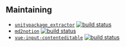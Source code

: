 

## Maintaining

* [`unitypackage_extractor`](https://github.com/Cobertos/unitypackage_extractor) <a href="https://github.com/Cobertos/unitypackage_extractor/actions" target="_blank"><img alt="build status" src="https://github.com/Cobertos/unitypackage_extractor/workflows/Package%20Tests/badge.svg"></a>
* [`md2notion`](https://github.com/Cobertos/md2notion) <a href="https://github.com/Cobertos/md2notion/actions" target="_blank"><img alt="build status" src="https://github.com/Cobertos/md2notion/workflows/Package%20Tests/badge.svg"></a>
* [`vue-input-contenteditable`](https://github.com/Cobertos/vue-input-contenteditable) <a href="https://travis-ci.org/Cobertos/vue-input-contenteditable" target="_blank"><img alt="build status" src="https://travis-ci.org/Cobertos/vue-input-contenteditable.svg?branch=master"></a>

